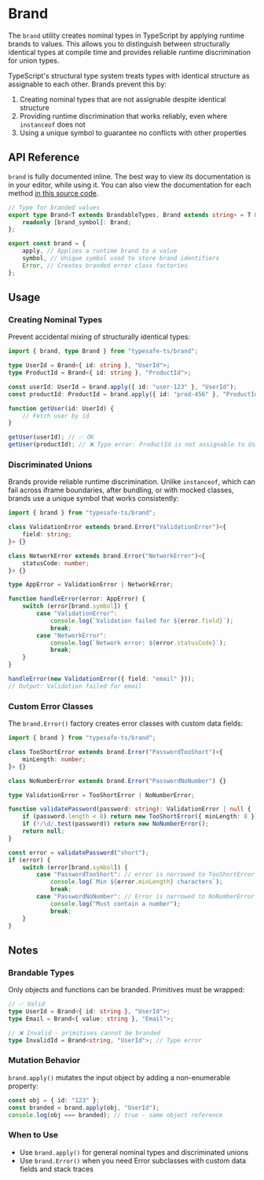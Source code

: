 # Brand

The `brand` utility creates nominal types in TypeScript by applying runtime brands to values. This allows you to distinguish between structurally identical types at compile time and provides reliable runtime discrimination for union types.

TypeScript's structural type system treats types with identical structure as assignable to each other. Brands prevent this by:

1. Creating nominal types that are not assignable despite identical structure
2. Providing runtime discrimination that works reliably, even where `instanceof` does not
3. Using a unique symbol to guarantee no conflicts with other properties

## API Reference

`brand` is fully documented inline. The best way to view its documentation is in your editor, while using it. You can also view the documentation for each method [in this source code](./brand.ts).

```ts
// Type for branded values
export type Brand<T extends BrandableTypes, Brand extends string> = T & {
    readonly [brand_symbol]: Brand;
};

export const brand = {
    apply, // Applies a runtime brand to a value
    symbol, // Unique symbol used to store brand identifiers
    Error, // Creates branded error class factories
};
```

## Usage

### Creating Nominal Types

Prevent accidental mixing of structurally identical types:

```ts
import { brand, type Brand } from "typesafe-ts/brand";

type UserId = Brand<{ id: string }, "UserId">;
type ProductId = Brand<{ id: string }, "ProductId">;

const userId: UserId = brand.apply({ id: "user-123" }, "UserId");
const productId: ProductId = brand.apply({ id: "prod-456" }, "ProductId");

function getUser(id: UserId) {
    // Fetch user by id
}

getUser(userId); // ✅ OK
getUser(productId); // ❌ Type error: ProductId is not assignable to UserId
```

### Discriminated Unions

Brands provide reliable runtime discrimination. Unlike `instanceof`, which can fail across iframe boundaries, after bundling, or with mocked classes, brands use a unique symbol that works consistently:

```ts
import { brand } from "typesafe-ts/brand";

class ValidationError extends brand.Error("ValidationError")<{
    field: string;
}> {}

class NetworkError extends brand.Error("NetworkError")<{
    statusCode: number;
}> {}

type AppError = ValidationError | NetworkError;

function handleError(error: AppError) {
    switch (error[brand.symbol]) {
        case "ValidationError":
            console.log(`Validation failed for ${error.field}`);
            break;
        case "NetworkError":
            console.log(`Network error: ${error.statusCode}`);
            break;
    }
}

handleError(new ValidationError({ field: "email" }));
// Output: Validation failed for email
```

### Custom Error Classes

The `brand.Error()` factory creates error classes with custom data fields:

```ts
import { brand } from "typesafe-ts/brand";

class TooShortError extends brand.Error("PasswordTooShort")<{
    minLength: number;
}> {}

class NoNumberError extends brand.Error("PasswordNoNumber") {}

type ValidationError = TooShortError | NoNumberError;

function validatePassword(password: string): ValidationError | null {
    if (password.length < 8) return new TooShortError({ minLength: 8 });
    if (!/\d/.test(password)) return new NoNumberError();
    return null;
}

const error = validatePassword("short");
if (error) {
    switch (error[brand.symbol]) {
        case "PasswordTooShort": // error is narrowed to TooShortError
            console.log(`Min ${error.minLength} characters`);
            break;
        case "PasswordNoNumber": // Error is narrowed to NoNumberError
            console.log("Must contain a number");
            break;
    }
}
```

## Notes

### Brandable Types

Only objects and functions can be branded. Primitives must be wrapped:

```ts
// ✅ Valid
type UserId = Brand<{ id: string }, "UserId">;
type Email = Brand<{ value: string }, "Email">;

// ❌ Invalid - primitives cannot be branded
type InvalidId = Brand<string, "UserId">; // Type error
```

### Mutation Behavior

`brand.apply()` mutates the input object by adding a non-enumerable property:

```ts
const obj = { id: "123" };
const branded = brand.apply(obj, "UserId");
console.log(obj === branded); // true - same object reference
```

### When to Use

- Use `brand.apply()` for general nominal types and discriminated unions
- Use `brand.Error()` when you need Error subclasses with custom data fields and stack traces
